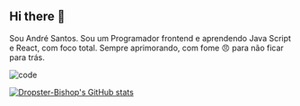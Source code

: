 ## Hi there 👋

Sou André Santos. Sou um Programador frontend e aprendendo Java Script e React, com foco total.
Sempre aprimorando, com fome :angry: para não ficar para trás.

<img src="https://media2.dev.to/dynamic/image/width=800%2Cheight=%2Cfit=scale-down%2Cgravity=auto%2Cformat=auto/https%3A%2F%2Fmedia1.tenor.com%2Fimages%2F0c34272909ee2a4db5606a014082312b%2Ftenor.gif%3Fitemid%3D15828752" alt="code">


[![Dropster-Bishop's GitHub stats](https://github-readme-stats.vercel.app/api?username=Dropster-Bishop)](https://github.com/anuraghazra/github-readme-stats)
